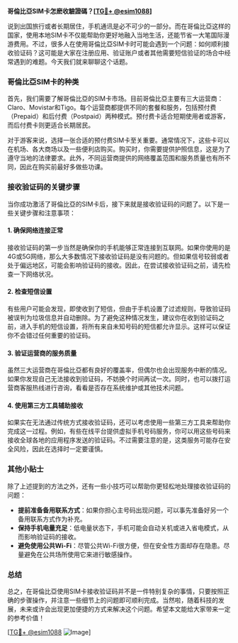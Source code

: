 **哥倫比亞SIM卡怎麽收驗證碼？[[TG💪+ @esim1088](https://t.me/s/esim1088)]**

说到出国旅行或者长期居住，手机通讯是必不可少的一部分。而在哥倫比亞这样的国家，使用本地SIM卡不仅能帮助你更好地融入当地生活，还能节省一大笔国际漫游费用。不过，很多人在使用哥倫比亞SIM卡时可能会遇到一个问题：如何顺利接收验证码？这可能是大家在注册应用、验证账户或者其他需要短信验证的场合中经常遇到的难题。今天我们就来聊聊这个话题。

### 哥倫比亞SIM卡的种类

首先，我们需要了解哥倫比亞的SIM卡市场。目前哥倫比亞主要有三大运营商：Claro、Movistar和Tigo。每个运营商都提供不同的套餐和服务，包括预付费（Prepaid）和后付费（Postpaid）两种模式。预付费卡适合短期使用者或游客，而后付费卡则更适合长期居民。

对于游客来说，选择一张合适的预付费SIM卡至关重要。通常情况下，这些卡可以在机场、各大商场以及一些便利店购买。购买时，你需要提供护照信息，这是为了遵守当地的法律要求。此外，不同运营商提供的网络覆盖范围和服务质量也有所不同，因此在购买前最好多做些功课。

### 接收验证码的关键步骤

当你成功激活了哥倫比亞的SIM卡后，接下来就是接收验证码的问题了。以下是一些关键步骤和注意事项：

#### 1. 确保网络连接正常

接收验证码的第一步当然是确保你的手机能够正常连接到互联网。如果你使用的是4G或5G网络，那么大多数情况下接收验证码是没有问题的。但如果信号较弱或者处于偏远地区，可能会影响验证码的接收。因此，在尝试接收验证码之前，请先检查一下网络状况。

#### 2. 检查短信设置

有些用户可能会发现，即使收到了短信，但由于手机设置了过滤规则，导致验证码被误判为垃圾信息并自动删除。为了避免这种情况发生，建议你在收到验证码之前，进入手机的短信设置，将所有来自未知号码的短信都允许显示。这样可以保证你不会错过任何重要的验证码。

#### 3. 验证运营商的服务质量

虽然三大运营商在哥倫比亞都有良好的覆盖率，但偶尔也会出现服务中断的情况。如果你发现自己无法接收到验证码，不妨换个时间再试一次。同时，也可以拨打运营商客服热线进行咨询，看看是否存在系统维护或其他技术问题。

#### 4. 使用第三方工具辅助接收

如果实在无法通过传统方式接收验证码，还可以考虑使用一些第三方工具来帮助你完成这一过程。例如，有些在线平台提供虚拟手机号码服务，你可以用这些号码来接收全球各地的应用程序发送的验证码。不过需要注意的是，这类服务可能存在安全风险，因此在选择时一定要谨慎。

### 其他小贴士

除了上述提到的方法之外，还有一些小技巧可以帮助你更轻松地处理接收验证码的问题：

- **提前准备备用联系方式**：如果你担心主号码出现问题，可以事先准备好另一个备用联系方式作为补充。
- **保持手机电量充足**：低电量状态下，手机可能会自动关机或进入省电模式，从而影响验证码的接收。
- **避免使用公共Wi-Fi**：尽管公共Wi-Fi很方便，但在安全性方面却存在隐患。尽量避免在公共场所使用它来进行敏感操作。

### 总结

总之，在哥倫比亞使用SIM卡接收验证码并不是一件特别复杂的事情，只要按照正确的步骤操作，并注意一些细节上的问题即可顺利完成。当然啦，随着科技的发展，未来或许会出现更加便捷的方式来解决这个问题。希望本文能给大家带来一定的参考价值！

[[TG💪+ @esim1088](https://t.me/s/esim1088) ![Image](https://i.postimg.cc/4NQfJmqS/Snipaste-2025-05-13-00-14-12.png)]